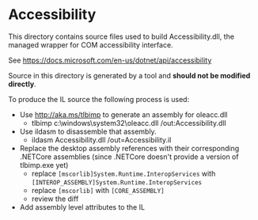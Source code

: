 # Accessibility

This directory contains source files used to build Accessibility.dll, the managed wrapper for COM accessibility interface.

See https://docs.microsoft.com/en-us/dotnet/api/accessibility

Source in this directory is generated by a tool and **should not be modified directly**.

To produce the IL source the following process is used:
- Use http://aka.ms/tlbimp to generate an assembly for oleacc.dll
  - tlbimp c:\windows\system32\oleacc.dll /out:Accessibility.dll
- Use ildasm to disassemble that assembly.
  - ildasm Accessibility.dll /out=Accessibility.il
- Replace the desktop assembly references with their corresponding .NETCore assemblies (since .NETCore doesn't provide a version of tlbimp.exe yet)
  - replace `[mscorlib]System.Runtime.InteropServices` with `[INTEROP_ASSEMBLY]System.Runtime.InteropServices`
  - replace `[mscorlib]` with `[CORE_ASSEMBLY]`
  - review the diff
- Add assembly level attributes to the IL
   
